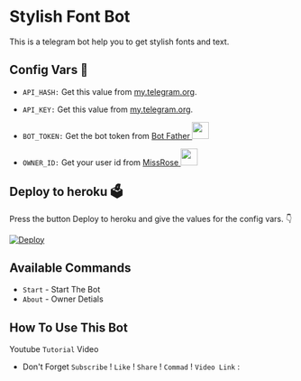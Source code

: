 # Stylish Font Bot 
This is a telegram bot help you to get stylish fonts and text.

## Config Vars 🤖

- `API_HASH:` Get this value from [my.telegram.org](https://my.telegram.org).

- `API_KEY:` Get this value from [my.telegram.org](https://my.telegram.org).

- `BOT_TOKEN:` Get the bot token from [Bot Father <img src="https://telegra.ph/file/8d80c13110506bf1cb58e.jpg" width="30" height="30">](https://telegram.dog/BotFather)

- `OWNER_ID:` Get your user id from [MissRose <img src="https://telegra.ph/file/0a36032bd2221c8d4209d.jpg" width="30" height="30">](https://telegram.dog/MissRose_bot)


## Deploy to heroku 🗳
Press the button Deploy to heroku and give the values for the config vars. 👇

[![Deploy](https://www.herokucdn.com/deploy/button.svg)](https://heroku.com/deploy?template=https://github.com/Mo-Tech_MRK-YT/Stylish-Text)

## Available Commands 
 - `Start` - Start The Bot
 - `About` - Owner Detials

## How To Use This Bot

Youtube `Tutorial` Video 
- Don't Forget `Subscribe` ! `Like` ! `Share` ! `Commad` !
`Video Link` : 

